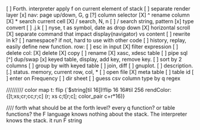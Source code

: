 [ ] Forth. interpreter apply f on current element of stack
[ ] separate render layer 
[x] nav: page up/down,  G, g
[?] column selector
[X] ^ rename column
[X] * search current cell
[X] / search, N, n 
[ ] / search string, pattern 
[x] type convert
[ ] .j.k
[ ] nyse, t as symbol, date as drop down
[X] horizontal scroll
[X] separate command that impact display(navigator) vs content
[ ] rewrite in k?
[ ] namespace? if not, hard to use with other code
[ ] history, replay, easily define new function.
row:
    [ ] esc in input
    [X] filter expression 
    [ ] delete
col:
    [X] delete
    [X] copy
    [ ] rename
    [X] xasc, xdesc
table
    [ ] pipe sql
    [^] dup/swap 
    [x] keyed table, display, add key, remove key.
    [ ] sort by 2 columns
    [ ] group by with keyed table
    [ ] join, diff 
    [ ] gnuplot.
    [ ] description. 
    [.] status. memory, current row, col, * 
    [ ] open file
    [X] meta table
    [ ] table id 
    [ ] enter on Frequency 
[ ] dir sheet
[ ] guess csv column type by q regex


///////// color map
t: flip (`$string[til 16])!flip 16 16#til 256
rendColor:{[t;xs;cr;cc;r;c] (r; xs c;t[r;c]; color_pair c+r*16)}

//// forth
what should be at the forth level? every q function? or table functions?
the F language knows nothing about the stack. 
The interpreter knows the stack. it run F string 

